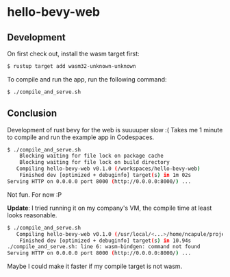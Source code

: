 # hello-bevy-web

## Development

On first check out, install the wasm target first:

```sh
$ rustup target add wasm32-unknown-unknown
```

To compile and run the app, run the following command:

```sh
$ ./compile_and_serve.sh
```

## Conclusion

Development of rust bevy for the web is suuuuper slow :( Takes me 1 minute to
compile and run the example app in Codespaces.

```sh
$ ./compile_and_serve.sh
    Blocking waiting for file lock on package cache
    Blocking waiting for file lock on build directory
   Compiling hello-bevy-web v0.1.0 (/workspaces/hello-bevy-web)
    Finished dev [optimized + debuginfo] target(s) in 1m 02s
Serving HTTP on 0.0.0.0 port 8000 (http://0.0.0.0:8000/) ...
```

Not fun. For now :P

**Update**: I tried running it on my company's VM, the compile time at least
looks reasonable.

```sh
$ ./compile_and_serve.sh
   Compiling hello-bevy-web v0.1.0 (/usr/local/<...>/home/ncapule/projects/hello-bevy-web)
    Finished dev [optimized + debuginfo] target(s) in 10.94s
./compile_and_serve.sh: line 6: wasm-bindgen: command not found
Serving HTTP on 0.0.0.0 port 8000 (http://0.0.0.0:8000/) ...
```

Maybe I could make it faster if my compile target is not wasm.

